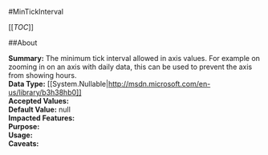#MinTickInterval

[[_TOC_]]

##About

**Summary:**  The minimum tick interval allowed in axis values. For example on zooming in on an axis with daily data, this can be used to prevent the axis from showing hours.   
**Data Type:** [[System.Nullable|http://msdn.microsoft.com/en-us/library/b3h38hb0]]  
**Accepted Values:**   
**Default Value:** null  
**Impacted Features:**   
**Purpose:**   
**Usage:**   
**Caveats:**   

